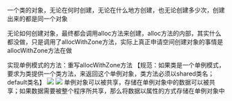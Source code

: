 一个类的对象，无论在何时创建，无论在什么地方创建，也无论创建多少次，创建出来的都是同一个对象

无论如何创建对象，最终都会调用alloc方法来创建，alloc方法的内部，其实什么都没做，只是调用了allocWithZone方法，实际上真正申请空间创建对象的事情是allocWithZone方法在做

实现单例模式的方法：重写allocWithZone方法
【规范：如果类是一个单例模式，要求为类提供一个类方法，来返回这个单例对象，类方法必须以shared类名；default类名】
![](https://tva1.sinaimg.cn/large/0081Kckwly1gly5uzu8nij306t03fjsc.jpg)
![](https://tva1.sinaimg.cn/large/0081Kckwly1gly5v6ikp3j30ae0a6di8.jpg)
单例对象可以被共享，存储在单例对象中的数据可以被共享；如果数据需要被整个程序所共享，那么将数据以属性的方式存储在单例对象中